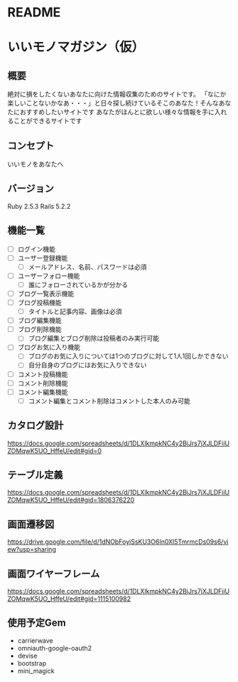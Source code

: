 # README

# いいモノマガジン（仮）

## 概要
絶対に損をしたくないあなたに向けた情報収集のためのサイトです。
「なにか楽しいことないかなあ・・・」と日々探し続けているそこのあなた！そんなあなたにおすすめしたいサイトです
あなたがほんとに欲しい様々な情報を手に入れることができるサイトです

## コンセプト
いいモノをあなたへ

## バージョン
Ruby 2.5.3
Rails 5.2.2

## 機能一覧
- [ ] ログイン機能
- [ ] ユーザー登録機能
  - [ ] メールアドレス、名前、パスワードは必須
- [ ] ユーザーフォロー機能
  - [ ] 誰にフォローされているかが分かる
- [ ] ブログ一覧表示機能
- [ ] ブログ投稿機能
  - [ ] タイトルと記事内容、画像は必須
- [ ] ブログ編集機能
- [ ] ブログ削除機能
  - [ ] ブログ編集とブログ削除は投稿者のみ実行可能
- [ ] ブログお気に入り機能
  - [ ] ブログのお気に入りについては1つのブログに対して1人1回しかできない
  - [ ] 自分自身のブログにはお気に入りできない
- [ ] コメント投稿機能
- [ ] コメント削除機能
- [ ] コメント編集機能
  - [ ] コメント編集とコメント削除はコメントした本人のみ可能

## カタログ設計
https://docs.google.com/spreadsheets/d/1DLXlkmpkNC4y2BiJrs7jXJLDFiiUZOMqwK5UO_HffeU/edit#gid=0

## テーブル定義
https://docs.google.com/spreadsheets/d/1DLXlkmpkNC4y2BiJrs7jXJLDFiiUZOMqwK5UO_HffeU/edit#gid=1806376220

## 画面遷移図
https://drive.google.com/file/d/1dNObFoyiSsKU3O6In0Xl5TmrmcDs09s6/view?usp=sharing

## 画面ワイヤーフレーム
https://docs.google.com/spreadsheets/d/1DLXlkmpkNC4y2BiJrs7jXJLDFiiUZOMqwK5UO_HffeU/edit#gid=1115100982

## 使用予定Gem
* carrierwave
* omniauth-google-oauth2
* devise
* bootstrap
* mini_magick
